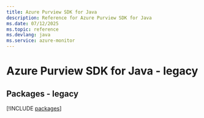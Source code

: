 ```yaml
---
title: Azure Purview SDK for Java
description: Reference for Azure Purview SDK for Java
ms.date: 07/12/2025
ms.topic: reference
ms.devlang: java
ms.service: azure-monitor
---
```

# Azure Purview SDK for Java - legacy
## Packages - legacy
[!INCLUDE [packages](purview-index.md)]